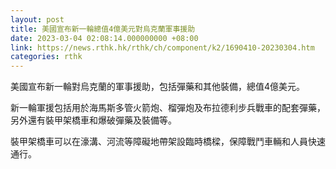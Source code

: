 ```yaml
---
layout: post
title: 美國宣布新一輪總值4億美元對烏克蘭軍事援助
date: 2023-03-04 02:08:14.000000000 +08:00
link: https://news.rthk.hk/rthk/ch/component/k2/1690410-20230304.htm
categories: rthk
---
```


美國宣布新一輪對烏克蘭的軍事援助，包括彈藥和其他裝備，總值4億美元。

新一輪軍援包括用於海馬斯多管火箭炮、榴彈炮及布拉德利步兵戰車的配套彈藥，另外還有裝甲架橋車和爆破彈藥及裝備等。

裝甲架橋車可以在濠溝、河流等障礙地帶架設臨時橋樑，保障戰鬥車輛和人員快速通行。
